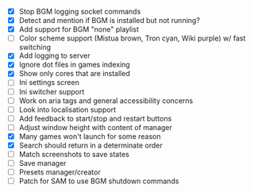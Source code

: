 - [X] Stop BGM logging socket commands
- [X] Detect and mention if BGM is installed but not running?
- [X] Add support for BGM "none" playlist
- [ ] Color scheme support (Mistua brown, Tron cyan, Wiki purple) w/ fast switching
- [X] Add logging to server
- [X] Ignore dot files in games indexing
- [X] Show only cores that are installed
- [ ] Ini settings screen
- [ ] Ini switcher support
- [ ] Work on aria tags and general accessibility concerns
- [ ] Look into localisation support
- [ ] Add feedback to start/stop and restart buttons
- [ ] Adjust window height with content of manager
- [X] Many games won't launch for some reason
- [X] Search should return in a determinate order
- [ ] Match screenshots to save states
- [ ] Save manager
- [ ] Presets manager/creator
- [ ] Patch for SAM to use BGM shutdown commands